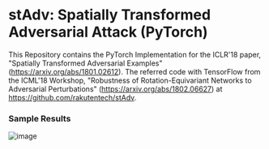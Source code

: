 # stAdv: Spatially Transformed Adversarial Attack (PyTorch)
This Repository contains the PyTorch Implementation for the ICLR'18 paper, "Spatially Transformed Adversarial Examples" (https://arxiv.org/abs/1801.02612). The referred code with TensorFlow from the ICML'18 Workshop, "Robustness of Rotation-Equivariant Networks to Adversarial Perturbations" (https://arxiv.org/abs/1802.06627) at https://github.com/rakutentech/stAdv.

### Sample Results
![image](https://user-images.githubusercontent.com/40312186/111073038-2493e380-8503-11eb-8596-4ef0f908751e.png)


